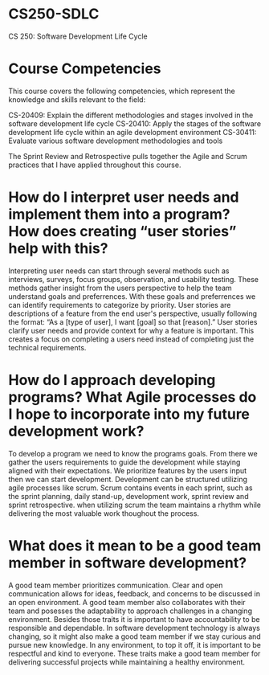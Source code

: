# CS250-SDLC
CS 250: Software Development Life Cycle

# Course Competencies
This course covers the following competencies, which represent the knowledge and skills relevant to the field:

CS-20409: Explain the different methodologies and stages involved in the software development life cycle
CS-20410: Apply the stages of the software development life cycle within an agile development environment
CS-30411: Evaluate various software development methodologies and tools

The Sprint Review and Retrospective pulls together the Agile and Scrum practices that I have applied throughout this course.

# How do I interpret user needs and implement them into a program? How does creating “user stories” help with this?
Interpreting user needs can start through several methods such as interviews, surveys, focus groups, observation, and usability testing. 
These methods gather insight from the users perspective to help the team understand goals and preferrences. 
With these goals and preferrences we can identify requirements to categorize by priority.
User stories are descriptions of a feature from the end user's perspective, usually following the format: “As a [type of user], I want [goal] so that [reason].”
User stories clarify user needs and provide context for why a feature is important. 
This creates a focus on completing a users need instead of completing just the technical requirements.

# How do I approach developing programs? What Agile processes do I hope to incorporate into my future development work?
To develop a program we need to know the programs goals. 
From there we gather the users requirements to guide the development while staying aligned with their expectations.
We prioritize features by the users input then we can start development.
Development can be structured utilizing agile processes like scrum.
Scrum contains events in each sprint, such as the sprint planning, daily stand-up, development work, sprint review and sprint retrospective.
when utilizing scrum the team maintains a rhythm while delivering the most valuable work thoughout the process.

# What does it mean to be a good team member in software development?
A good team member prioritizes communication. Clear and open communication allows for ideas, feedback, and concerns to be discussed in an open environment.
A good team member also collaborates with their team and posesses the adaptability to approach challenges in a changing environment.
Besides those traits it is important to have accountability to be responsible and dependable. In software development technology is always changing, so it might also make a good team member if we stay curious and pursue new knowledge. 
In any environment, to top it off, it is important to be respectful and kind to everyone.
These traits make a good team member for delivering successful projects while maintaining a healthy environment.

